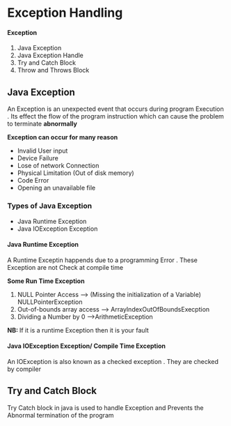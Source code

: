 <h1>Exception Handling</h1>
<h4>Exception</h4>
<ol>
<li>Java Exception</li>
<li>Java Exception Handle</li>
<li>Try and Catch Block</li>
<li>Throw and Throws Block</li>
</ol>


<h2>Java Exception</h2>
<p>An Exception is an unexpected event that occurs during program Execution . Its effect the flow of the program instruction which can cause the problem to terminate <b>abnormally</b></p>

<b>Exception can occur for many reason </b>
<ul>
<li> Invalid User input</li>
<li>Device Failure</li>
<li>Lose of network Connection</li>
<li>Physical Limitation (Out of disk memory)</li>
<li>Code Error </li>
<li>Opening an unavailable file</li>
</ul>

<h3>Types of Java Exception </h3>
<ul>
<li>Java Runtime Exception </li>
<li>Java IOException Exception </li>
</ul>

<h4>Java Runtime Exception</h4>
<p>A Runtime Exceptin happends due to a programming Error . These Exception are not Check at compile time </p>

<b>Some Run Time Exception</b>
<ol>
<li>NULL Pointer Access --> (Missing the initialization of a Variable) NULLPointerException</li>
<li>Out-of-bounds array access --> ArrayIndexOutOfBoundsExecption </li>
<li>Dividing a Number by 0 -->ArithmeticException </li>
</ol>

<p><b>NB: </b> If it is a runtime Exception then it is your fault </p>


<h4>Java IOException Exception/ Compile Time Exception </h4>
<P>An IOException is also known as a checked exception . They are checked by compiler</p>


<h2>Try and Catch Block</h2>
<p>Try Catch block in java is used to handle Exception and Prevents the Abnormal termination of the program </p>